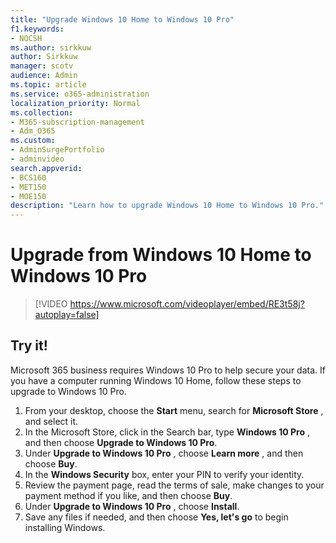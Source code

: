```yaml
---
title: "Upgrade Windows 10 Home to Windows 10 Pro"
f1.keywords:
- NOCSH
ms.author: sirkkuw
author: Sirkkuw
manager: scotv
audience: Admin
ms.topic: article
ms.service: o365-administration
localization_priority: Normal
ms.collection: 
- M365-subscription-management 
- Adm_O365
ms.custom: 
- AdminSurgePortfolio
- adminvideo
search.appverid:
- BCS160
- MET150
- MOE150
description: "Learn how to upgrade Windows 10 Home to Windows 10 Pro."
---
```

# Upgrade from Windows 10 Home to Windows 10 Pro

> [!VIDEO https://www.microsoft.com/videoplayer/embed/RE3t58j?autoplay=false]

## Try it!

Microsoft 365 business requires Windows 10 Pro to help secure your data. If you have a computer running Windows 10 Home, follow these steps to upgrade to Windows 10 Pro.

1. From your desktop, choose the  **Start**  menu, search for  **Microsoft Store** , and select it.
2. In the Microsoft Store, click in the Search bar, type  **Windows 10 Pro** , and then choose  **Upgrade to Windows 10 Pro**.
3. Under  **Upgrade to Windows 10 Pro** , choose  **Learn more** , and then choose  **Buy**.
4. In the  **Windows Security**  box, enter your PIN to verify your identity.
5. Review the payment page, read the terms of sale, make changes to your payment method if you like, and then choose  **Buy**.
6. Under  **Upgrade to Windows 10 Pro** , choose  **Install**.
7. Save any files if needed, and then choose  **Yes, let&#39;s go**  to begin installing Windows.